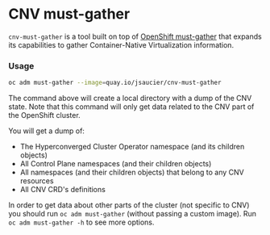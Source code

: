 CNV must-gather
=================

`cnv-must-gather` is a tool built on top of [OpenShift must-gather](https://github.com/openshift/must-gather) that expands its capabilities to gather Container-Native Virtualization information.

### Usage
```sh
oc adm must-gather --image=quay.io/jsaucier/cnv-must-gather
```

The command above will create a local directory with a dump of the CNV state. Note that this command will only get data related to the CNV part of the OpenShift cluster.

You will get a dump of:
- The Hyperconverged Cluster Operator namespace (and its children objects)
- All Control Plane namespaces (and their children objects)
- All namespaces (and their children objects) that belong to any CNV resources
- All CNV CRD's definitions

In order to get data about other parts of the cluster (not specific to CNV) you should run `oc adm must-gather` (without passing a custom image). Run `oc adm must-gather -h` to see more options.
